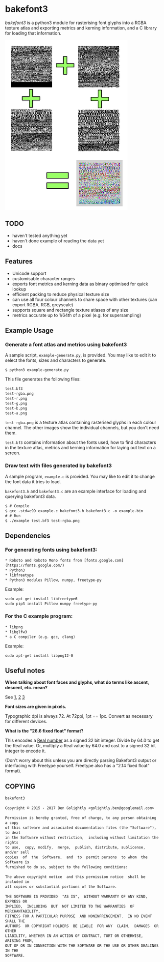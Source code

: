 # bakefont3 #

*bakefont3* is a python3 module for rasterising font glyphs into a RGBA texture
atlas and exporting metrics and kerning information, and a C library for
loading that information.

![Example](./docs/example.png)

## TODO ##

* haven't tested anything yet
* haven't done example of reading the data yet
* docs


## Features ##

* Unicode support
* customisable character ranges
* exports font metrics and kerning data as binary optimised for quick lookup
* efficient packing to reduce physical texture size
* can use all four colour channels to share space with other textures (can
    export RGBA, RGB, greyscale)
* supports square and rectangle texture atlases of any size
* metrics accurate up to 1/64th of a pixel (e.g. for supersampling)


## Example Usage ##

### Generate a font atlas and metrics using bakefont3 ###

A sample script, `example-generate.py`, is provided. You may like to edit it
to select the fonts, sizes and characters to generate.

    $ python3 example-generate.py

This file generates the following files:

    test.bf3
    test-rgba.png
    test-r.png
    test-g.png
    test-b.png
    test-a.png

`test-rgba.png` is a texture atlas containing rasterised glyphs in each colour
channel. The other images show the individual channels, but you don't need them.

`test.bf3` contains information about the fonts used, how to find characters
in the texture atlas, metrics and kerning information for laying out text
on a screen.

### Draw text with files generated by bakefont3 ###

A sample program, `example.c` is provided. You may like to edit it to
change the font data it tries to load.

`bakefont3.h` and `bakefont3.c` are an example interface for loading and
querying bakefont3 data.

    $ # Compile
    $ gcc -std=c99 example.c bakefont3.h bakefont3.c -o example.bin
    # # Run
    $ ./example test.bf3 test-rgba.png


## Dependencies ##

### For generating fonts using bakefont3:

    * Roboto and Roboto Mono fonts from [fonts.google.com](https://fonts.google.com/)
    * Python3
    * libfreetype
    * Python3 modules Pillow, numpy, freetype-py

Example:

    sudo apt-get install libfreetype6
    sudo pip3 install Pillow numpy freetype-py

### For the C example program:

    * libpng
    * libglfw3
    * a C compiler (e.g. gcc, clang)

Example:

    sudo apt-get install libpng12-0


## Useful notes ##

**When talking about font faces and glyphs, what do terms like ascent, descent,
etc. mean?**

See [1](https://www.microsoft.com/typography/otspec/TTCH01.htm),
[2](https://www.freetype.org/freetype2/docs/tutorial/step2.html)
[3](https://www.freetype.org/freetype2/docs/glyphs/glyphs-3.html)

**Font sizes are given in pixels.**

Typographic dpi is always 72. At 72ppi, 1pt == 1px.
Convert as necessary for different devices.

**What is the "26.6 fixed float" format?**

This encodes a [Real number](https://en.wikipedia.org/wiki/Real_number) as a
signed 32 bit integer. Divide by 64.0 to get the Real value. Or, multiply
a Real value by 64.0 and cast to a signed 32 bit integer to encode it.

(Don't worry about this unless you are directly parsing Bakefont3 output or
interfacing with Freetype yourself. Freetype also has a "2.14 fixed float"
format).



## COPYING ##

    bakefont3

    Copyright © 2015 - 2017 Ben Golightly <golightly.ben@googlemail.com>

    Permission is hereby granted, free of charge, to any person obtaining a copy
    of this software and associated documentation files (the "Software"), to deal
    in the Software without restriction,  including without limitation the rights
    to use,  copy, modify,  merge,  publish, distribute, sublicense,  and/or sell
    copies  of  the  Software,  and  to  permit persons  to whom  the Software is
    furnished to do so, subject to the following conditions:

    The above copyright notice  and this permission notice  shall be  included in
    all copies or substantial portions of the Software.

    THE SOFTWARE IS PROVIDED  "AS IS",  WITHOUT WARRANTY OF ANY KIND,  EXPRESS OR
    IMPLIED,  INCLUDING  BUT  NOT LIMITED TO THE WARRANTIES  OF  MERCHANTABILITY,
    FITNESS FOR A PARTICULAR PURPOSE  AND NONINFRINGEMENT.  IN NO EVENT SHALL THE
    AUTHORS  OR COPYRIGHT HOLDERS  BE LIABLE  FOR ANY  CLAIM,  DAMAGES  OR  OTHER
    LIABILITY, WHETHER IN AN ACTION OF CONTRACT, TORT OR OTHERWISE, ARISING FROM,
    OUT OF OR IN CONNECTION WITH THE SOFTWARE OR THE USE OR OTHER DEALINGS IN THE
    SOFTWARE.

